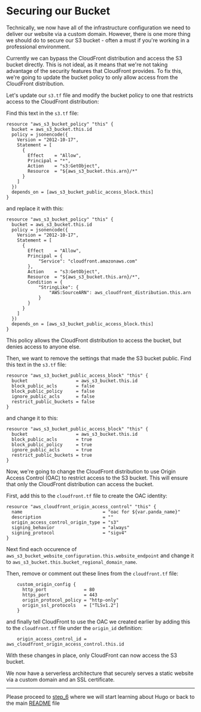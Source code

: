 # Securing our Bucket

Technically, we now have all of the infrastructure configuration we need to deliver our website via
a custom domain. However, there is one more thing we should do to secure our S3 bucket - often a must
if you're working in a professional environment.

Currently we can bypass the CloudFront distribution and access the S3 bucket directly. This is not
ideal, as it means that we're not taking advantage of the security features that CloudFront provides.
To fix this, we're going to update the bucket policy to only allow access from the CloudFront
distribution.

Let's update our `s3.tf` file and modify the bucket policy to one that restricts access to the CloudFront
distribution:

Find this text in the `s3.tf` file:

```hcl
resource "aws_s3_bucket_policy" "this" {
  bucket = aws_s3_bucket.this.id
  policy = jsonencode({
    Version = "2012-10-17",
    Statement = [
      {
        Effect    = "Allow",
        Principal = "*",
        Action    = "s3:GetObject",
        Resource  = "${aws_s3_bucket.this.arn}/*"
      }
    ]
  })
  depends_on = [aws_s3_bucket_public_access_block.this]
}
```

and replace it with this:

```hcl
resource "aws_s3_bucket_policy" "this" {
  bucket = aws_s3_bucket.this.id
  policy = jsonencode({
    Version = "2012-10-17",
    Statement = [
      {
        Effect    = "Allow",
        Principal = {
            "Service": "cloudfront.amazonaws.com"
        },
        Action    = "s3:GetObject",
        Resource  = "${aws_s3_bucket.this.arn}/*",
        Condition = {
            "StringLike": {
                "AWS:SourceARN": aws_cloudfront_distribution.this.arn
            }
        }
      }
    ]
  })
  depends_on = [aws_s3_bucket_public_access_block.this]
}
```

This policy allows the CloudFront distribution to access the bucket, but denies access to anyone else.

Then, we want to remove the settings that made the S3 bucket public. Find this text in the `s3.tf` file:

```hcl
resource "aws_s3_bucket_public_access_block" "this" {
  bucket                  = aws_s3_bucket.this.id
  block_public_acls       = false
  block_public_policy     = false
  ignore_public_acls      = false
  restrict_public_buckets = false
}
```

and change it to this:

```hcl
resource "aws_s3_bucket_public_access_block" "this" {
  bucket                  = aws_s3_bucket.this.id
  block_public_acls       = true
  block_public_policy     = true
  ignore_public_acls      = true
  restrict_public_buckets = true
}
```

Now, we're going to change the CloudFront distribution to use Origin Access Control (OAC) to restrict
access to the S3 bucket. This will ensure that only the CloudFront distribution can access the bucket.

First, add this to the `cloudfront.tf` file to create the OAC identity:

```hcl
resource "aws_cloudfront_origin_access_control" "this" {
  name                              = "oac for ${var.panda_name}"
  description                       = ""
  origin_access_control_origin_type = "s3"
  signing_behavior                  = "always"
  signing_protocol                  = "sigv4"
}
```

Next find each occurence of `aws_s3_bucket_website_configuration.this.website_endpoint` and change it to `aws_s3_bucket.this.bucket_regional_domain_name`.

Then, remove or comment out these lines from the `cloudfront.tf` file:

```hcl
    custom_origin_config {
      http_port              = 80
      https_port             = 443
      origin_protocol_policy = "http-only"
      origin_ssl_protocols   = ["TLSv1.2"]
    }
```

and finally tell CloudFront to use the OAC we created earlier by adding this to the `cloudfront.tf` file under the `origin_id` definition:

```hcl
    origin_access_control_id = aws_cloudfront_origin_access_control.this.id
```

With these changes in place, only CloudFront can now access the S3 bucket.

We now have a serverless architecture that securely serves a static website via a custom domain and an SSL certificate.

---
Please proceed to [step_6](../step_6/README.md) where we will start learning about Hugo or
back to the main [README](../../README.md) file
